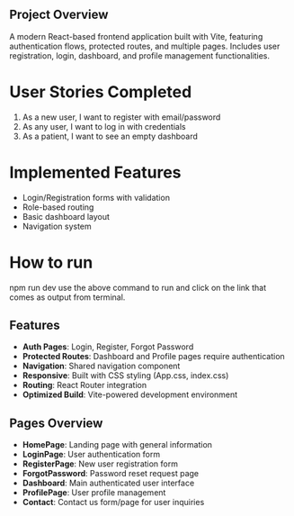 ## Project Overview
A modern React-based frontend application built with Vite, featuring authentication flows, protected routes, and multiple pages. Includes user registration, login, dashboard, and profile management functionalities.

# User Stories Completed
1. As a new user, I want to register with email/password
2. As any user, I want to log in with credentials
3. As a patient, I want to see an empty dashboard

# Implemented Features
- Login/Registration forms with validation
- Role-based routing
- Basic dashboard layout
- Navigation system

# How to run 
npm run dev 
 use the above command to run and click on the link that comes as output from terminal.

## Features
- **Auth Pages**: Login, Register, Forgot Password
- **Protected Routes**: Dashboard and Profile pages require authentication
- **Navigation**: Shared navigation component
- **Responsive**: Built with CSS styling (App.css, index.css)
- **Routing**: React Router integration
- **Optimized Build**: Vite-powered development environment

## Pages Overview
- **HomePage**: Landing page with general information
- **LoginPage**: User authentication form
- **RegisterPage**: New user registration form
- **ForgotPassword**: Password reset request page
- **Dashboard**: Main authenticated user interface
- **ProfilePage**: User profile management
- **Contact**: Contact us form/page for user inquiries
